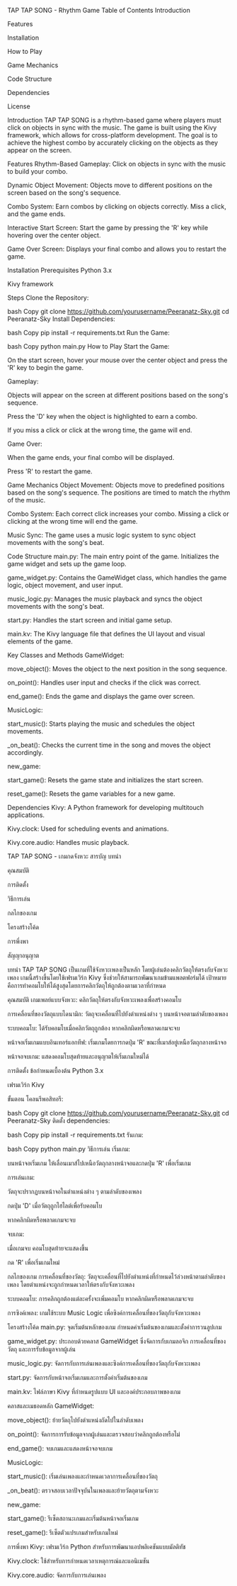 TAP TAP SONG - Rhythm Game
Table of Contents
Introduction

Features

Installation

How to Play

Game Mechanics

Code Structure

Dependencies

License

Introduction
TAP TAP SONG is a rhythm-based game where players must click on objects in sync with the music. The game is built using the Kivy framework, which allows for cross-platform development. The goal is to achieve the highest combo by accurately clicking on the objects as they appear on the screen.

Features
Rhythm-Based Gameplay: Click on objects in sync with the music to build your combo.

Dynamic Object Movement: Objects move to different positions on the screen based on the song's sequence.

Combo System: Earn combos by clicking on objects correctly. Miss a click, and the game ends.

Interactive Start Screen: Start the game by pressing the 'R' key while hovering over the center object.

Game Over Screen: Displays your final combo and allows you to restart the game.

Installation
Prerequisites
Python 3.x

Kivy framework

Steps
Clone the Repository:

bash
Copy
git clone https://github.com/yourusername/Peeranatz-Sky.git
cd Peeranatz-Sky
Install Dependencies:

bash
Copy
pip install -r requirements.txt
Run the Game:

bash
Copy
python main.py
How to Play
Start the Game:

On the start screen, hover your mouse over the center object and press the 'R' key to begin the game.

Gameplay:

Objects will appear on the screen at different positions based on the song's sequence.

Press the 'D' key when the object is highlighted to earn a combo.

If you miss a click or click at the wrong time, the game will end.

Game Over:

When the game ends, your final combo will be displayed.

Press 'R' to restart the game.

Game Mechanics
Object Movement: Objects move to predefined positions based on the song's sequence. The positions are timed to match the rhythm of the music.

Combo System: Each correct click increases your combo. Missing a click or clicking at the wrong time will end the game.

Music Sync: The game uses a music logic system to sync object movements with the song's beat.

Code Structure
main.py: The main entry point of the game. Initializes the game widget and sets up the game loop.

game_widget.py: Contains the GameWidget class, which handles the game logic, object movement, and user input.

music_logic.py: Manages the music playback and syncs the object movements with the song's beat.

start.py: Handles the start screen and initial game setup.

main.kv: The Kivy language file that defines the UI layout and visual elements of the game.

Key Classes and Methods
GameWidget:

move_object(): Moves the object to the next position in the song sequence.

on_point(): Handles user input and checks if the click was correct.

end_game(): Ends the game and displays the game over screen.

MusicLogic:

start_music(): Starts playing the music and schedules the object movements.

_on_beat(): Checks the current time in the song and moves the object accordingly.

new_game:

start_game(): Resets the game state and initializes the start screen.

reset_game(): Resets the game variables for a new game.

Dependencies
Kivy: A Python framework for developing multitouch applications.

Kivy.clock: Used for scheduling events and animations.

Kivy.core.audio: Handles music playback.


TAP TAP SONG - เกมกดจังหวะ
สารบัญ
บทนำ

คุณสมบัติ

การติดตั้ง

วิธีการเล่น

กลไกของเกม

โครงสร้างโค้ด

การพึ่งพา

สัญญาอนุญาต

บทนำ
TAP TAP SONG เป็นเกมที่ใช้จังหวะเพลงเป็นหลัก โดยผู้เล่นต้องคลิกวัตถุให้ตรงกับจังหวะเพลง เกมนี้สร้างขึ้นโดยใช้เฟรมเวิร์ก Kivy ซึ่งช่วยให้สามารถพัฒนาเกมข้ามแพลตฟอร์มได้ เป้าหมายคือการทำคอมโบให้ได้สูงสุดโดยการคลิกวัตถุให้ถูกต้องตามเวลาที่กำหนด

คุณสมบัติ
เกมเพลย์แบบจังหวะ: คลิกวัตถุให้ตรงกับจังหวะเพลงเพื่อสร้างคอมโบ

การเคลื่อนที่ของวัตถุแบบไดนามิก: วัตถุจะเคลื่อนที่ไปยังตำแหน่งต่าง ๆ บนหน้าจอตามลำดับของเพลง

ระบบคอมโบ: ได้รับคอมโบเมื่อคลิกวัตถุถูกต้อง หากคลิกผิดหรือพลาดเกมจะจบ

หน้าจอเริ่มเกมแบบอินเทอร์แอกทีฟ: เริ่มเกมโดยการกดปุ่ม 'R' ขณะที่เมาส์อยู่เหนือวัตถุกลางหน้าจอ

หน้าจอจบเกม: แสดงคอมโบสุดท้ายและอนุญาตให้เริ่มเกมใหม่ได้

การติดตั้ง
ข้อกำหนดเบื้องต้น
Python 3.x

เฟรมเวิร์ก Kivy

ขั้นตอน
โคลนรีพอสิทอรี:

bash
Copy
git clone https://github.com/yourusername/Peeranatz-Sky.git
cd Peeranatz-Sky
ติดตั้ง dependencies:

bash
Copy
pip install -r requirements.txt
รันเกม:

bash
Copy
python main.py
วิธีการเล่น
เริ่มเกม:

บนหน้าจอเริ่มเกม ให้เลื่อนเมาส์ไปเหนือวัตถุกลางหน้าจอและกดปุ่ม 'R' เพื่อเริ่มเกม

การเล่นเกม:

วัตถุจะปรากฏบนหน้าจอในตำแหน่งต่าง ๆ ตามลำดับของเพลง

กดปุ่ม 'D' เมื่อวัตถุถูกไฮไลต์เพื่อรับคอมโบ

หากคลิกผิดหรือพลาดเกมจะจบ

จบเกม:

เมื่อเกมจบ คอมโบสุดท้ายจะแสดงขึ้น

กด 'R' เพื่อเริ่มเกมใหม่

กลไกของเกม
การเคลื่อนที่ของวัตถุ: วัตถุจะเคลื่อนที่ไปยังตำแหน่งที่กำหนดไว้ล่วงหน้าตามลำดับของเพลง โดยตำแหน่งจะถูกกำหนดเวลาให้ตรงกับจังหวะเพลง

ระบบคอมโบ: การคลิกถูกต้องแต่ละครั้งจะเพิ่มคอมโบ หากคลิกผิดหรือพลาดเกมจะจบ

การซิงค์เพลง: เกมใช้ระบบ Music Logic เพื่อซิงค์การเคลื่อนที่ของวัตถุกับจังหวะเพลง

โครงสร้างโค้ด
main.py: จุดเริ่มต้นหลักของเกม กำหนดค่าเริ่มต้นของเกมและตั้งค่าการวนลูปเกม

game_widget.py: ประกอบด้วยคลาส GameWidget ซึ่งจัดการกับเกมลอจิก การเคลื่อนที่ของวัตถุ และการรับข้อมูลจากผู้เล่น

music_logic.py: จัดการกับการเล่นเพลงและซิงค์การเคลื่อนที่ของวัตถุกับจังหวะเพลง

start.py: จัดการกับหน้าจอเริ่มเกมและการตั้งค่าเริ่มต้นของเกม

main.kv: ไฟล์ภาษา Kivy ที่กำหนดรูปแบบ UI และองค์ประกอบภาพของเกม

คลาสและเมธอดหลัก
GameWidget:

move_object(): ย้ายวัตถุไปยังตำแหน่งถัดไปในลำดับเพลง

on_point(): จัดการการรับข้อมูลจากผู้เล่นและตรวจสอบว่าคลิกถูกต้องหรือไม่

end_game(): จบเกมและแสดงหน้าจอจบเกม

MusicLogic:

start_music(): เริ่มเล่นเพลงและกำหนดเวลาการเคลื่อนที่ของวัตถุ

_on_beat(): ตรวจสอบเวลาปัจจุบันในเพลงและย้ายวัตถุตามจังหวะ

new_game:

start_game(): รีเซ็ตสถานะเกมและเริ่มต้นหน้าจอเริ่มเกม

reset_game(): รีเซ็ตตัวแปรเกมสำหรับเกมใหม่

การพึ่งพา
Kivy: เฟรมเวิร์ก Python สำหรับการพัฒนาแอปพลิเคชันแบบมัลติทัช

Kivy.clock: ใช้สำหรับการกำหนดเวลาเหตุการณ์และแอนิเมชัน

Kivy.core.audio: จัดการกับการเล่นเพลง
